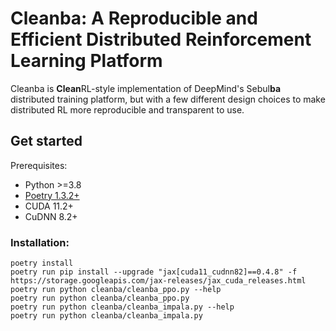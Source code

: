 # Cleanba: A Reproducible and Efficient Distributed Reinforcement Learning Platform


Cleanba is **Clean**RL-style implementation of DeepMind's Sebul**ba** distributed training platform, but with a few different design choices to make distributed RL more reproducible and transparent to use.


## Get started

Prerequisites:
* Python >=3.8
* [Poetry 1.3.2+](https://python-poetry.org)
* CUDA 11.2+
* CuDNN 8.2+


### Installation:
```
poetry install
poetry run pip install --upgrade "jax[cuda11_cudnn82]==0.4.8" -f https://storage.googleapis.com/jax-releases/jax_cuda_releases.html
poetry run python cleanba/cleanba_ppo.py --help
poetry run python cleanba/cleanba_ppo.py
poetry run python cleanba/cleanba_impala.py --help
poetry run python cleanba/cleanba_impala.py
```